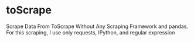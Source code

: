 # toScrape
Scrape Data From ToScrape Without Any Scraping Framework and pandas. For this scraping, I use only requests, IPython, and regular expression
